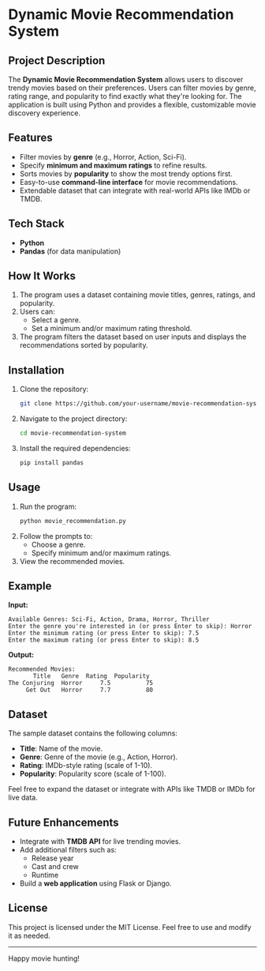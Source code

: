 # Dynamic Movie Recommendation System

## Project Description
The **Dynamic Movie Recommendation System** allows users to discover trendy movies based on their preferences. Users can filter movies by genre, rating range, and popularity to find exactly what they're looking for. The application is built using Python and provides a flexible, customizable movie discovery experience.

## Features
- Filter movies by **genre** (e.g., Horror, Action, Sci-Fi).
- Specify **minimum and maximum ratings** to refine results.
- Sorts movies by **popularity** to show the most trendy options first.
- Easy-to-use **command-line interface** for movie recommendations.
- Extendable dataset that can integrate with real-world APIs like IMDb or TMDB.

## Tech Stack
- **Python**
- **Pandas** (for data manipulation)

## How It Works
1. The program uses a dataset containing movie titles, genres, ratings, and popularity.
2. Users can:
   - Select a genre.
   - Set a minimum and/or maximum rating threshold.
3. The program filters the dataset based on user inputs and displays the recommendations sorted by popularity.

## Installation
1. Clone the repository:
   ```bash
   git clone https://github.com/your-username/movie-recommendation-system.git
   ```
2. Navigate to the project directory:
   ```bash
   cd movie-recommendation-system
   ```
3. Install the required dependencies:
   ```bash
   pip install pandas
   ```

## Usage
1. Run the program:
   ```bash
   python movie_recommendation.py
   ```
2. Follow the prompts to:
   - Choose a genre.
   - Specify minimum and/or maximum ratings.
3. View the recommended movies.

## Example
**Input:**
```
Available Genres: Sci-Fi, Action, Drama, Horror, Thriller
Enter the genre you're interested in (or press Enter to skip): Horror
Enter the minimum rating (or press Enter to skip): 7.5
Enter the maximum rating (or press Enter to skip): 8.5
```

**Output:**
```
Recommended Movies:
       Title   Genre  Rating  Popularity
The Conjuring  Horror     7.5          75
     Get Out   Horror     7.7          80
```

## Dataset
The sample dataset contains the following columns:
- **Title**: Name of the movie.
- **Genre**: Genre of the movie (e.g., Action, Horror).
- **Rating**: IMDb-style rating (scale of 1-10).
- **Popularity**: Popularity score (scale of 1-100).

Feel free to expand the dataset or integrate with APIs like TMDB or IMDb for live data.

## Future Enhancements
- Integrate with **TMDB API** for live trending movies.
- Add additional filters such as:
  - Release year
  - Cast and crew
  - Runtime
- Build a **web application** using Flask or Django.

## License
This project is licensed under the MIT License. Feel free to use and modify it as needed.

---

Happy movie hunting!

